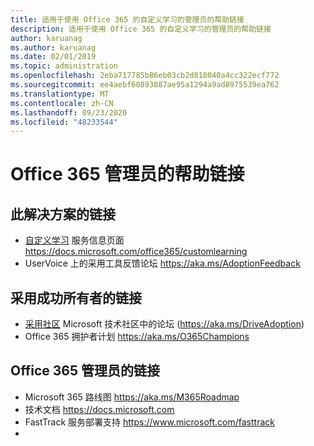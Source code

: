```yaml
---
title: 适用于使用 Office 365 的自定义学习的管理员的帮助链接
description: 适用于使用 Office 365 的自定义学习的管理员的帮助链接
author: karuanag
ms.author: karuanag
ms.date: 02/01/2019
ms.topic: administration
ms.openlocfilehash: 2eba717785b86eb03cb2d818040a4cc322ecf772
ms.sourcegitcommit: ee4aebf60893887ae95a1294a9ad8975539ea762
ms.translationtype: MT
ms.contentlocale: zh-CN
ms.lasthandoff: 09/23/2020
ms.locfileid: "48233544"
---
```

# <a name="helpful-links-for-office-365-administrators"></a>Office 365 管理员的帮助链接

## <a name="links-for-this-solution"></a>此解决方案的链接

- [自定义学习](https://docs.microsoft.com/office365/customlearning) 服务信息页面 https://docs.microsoft.com/office365/customlearning
- UserVoice 上的采用工具反馈论坛 https://aka.ms/AdoptionFeedback 

## <a name="links-for-adoption-success-owners"></a>采用成功所有者的链接
- [采用社区](https://aka.ms/DriveAdoption) Microsoft 技术社区中的论坛 (https://aka.ms/DriveAdoption)
- Office 365 拥护者计划 https://aka.ms/O365Champions 

## <a name="links-for-office-365-administrators"></a>Office 365 管理员的链接
- Microsoft 365 路线图 https://aka.ms/M365Roadmap
- 技术文档 https://docs.microsoft.com
- FastTrack 服务部署支持 https://www.microsoft.com/fasttrack
- 
